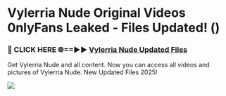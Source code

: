 # Vylerria Nude Original Videos 0nlyFans Leaked - Files Updated! ()

<h3>🔴 CLICK HERE 🌐==►► <a href="https://tinyurl.com/2p9ay9w9" rel="nofollow">Vylerria Nude Updated Files</a></h3>

Get Vylerria Nude and all content. Now you can access all videos and pictures of Vylerria Nude. New Updated Files 2025!

[![](https://i.imgur.com/KQgVmj3.gif)](https://tinyurl.com/2p9ay9w9)
